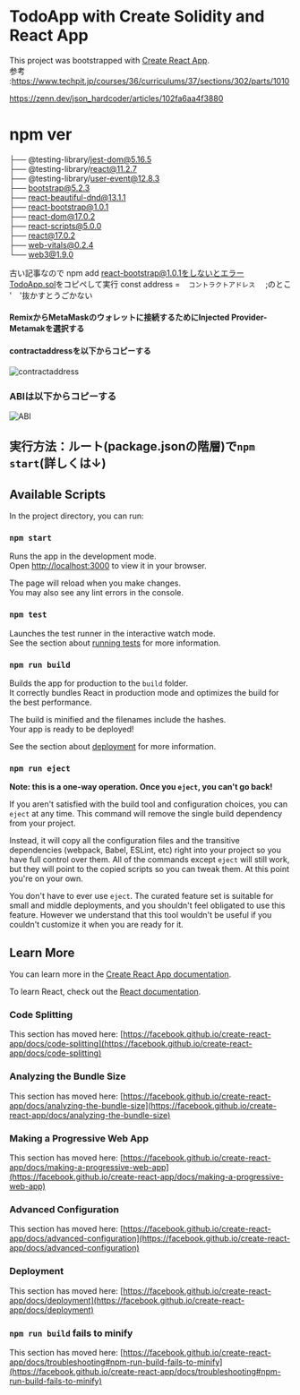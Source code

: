 # TodoApp with Create Solidity and React App

This project was bootstrapped with [Create React App](https://github.com/facebook/create-react-app).  
参考 :https://www.techpit.jp/courses/36/curriculums/37/sections/302/parts/1010

https://zenn.dev/json_hardcoder/articles/102fa6aa4f3880
# npm ver
├── @testing-library/jest-dom@5.16.5  
├── @testing-library/react@11.2.7  
├── @testing-library/user-event@12.8.3  
├── bootstrap@5.2.3  
├── react-beautiful-dnd@13.1.1  
├── react-bootstrap@1.0.1  
├── react-dom@17.0.2  
├── react-scripts@5.0.0  
├── react@17.0.2  
├── web-vitals@0.2.4  
└── web3@1.9.0 
<!--
- @testing-library/jest-dom@5.16.5
- @testing-library/react@11.2.7
- @testing-library/user-event@12.8.3
- bootstrap@5.2.3
- react-beautiful-dnd@13.1.1
- react-bootstrap@1.0.1
- react-dom@17.0.2
- react-scripts@5.0.0
- react@17.0.2
- web-vitals@0.2.4
- web3@1.9.0

 --> 

古い記事なので
 npm add react-bootstrap@1.0.1をしないとエラー  
 [TodoApp.sol](https://github.com/plasmacluster/todo_solidity/blob/master/TodoApp.sol)をコピペして実行 
 const address = ` ` `コントラクトアドレス
` ` `;のとこ  '　'抜かすとうごかない

#### RemixからMetaMaskのウォレットに接続するためにInjected Provider-Metamakを選択する  
#### contractaddressを以下からコピーする


 ![contractaddress](/contractaddress+metamask.png) 

 ### ABIは以下からコピーする
  ![ABI](/ABIRemix2.png) 
## 実行方法：ルート(package.jsonの階層)で`npm start`(詳しくは↓)
## Available Scripts

In the project directory, you can run:

### `npm start`

Runs the app in the development mode.\
Open [http://localhost:3000](http://localhost:3000) to view it in your browser.

The page will reload when you make changes.\
You may also see any lint errors in the console.

### `npm test`

Launches the test runner in the interactive watch mode.\
See the section about [running tests](https://facebook.github.io/create-react-app/docs/running-tests) for more information.

### `npm run build`

Builds the app for production to the `build` folder.\
It correctly bundles React in production mode and optimizes the build for the best performance.

The build is minified and the filenames include the hashes.\
Your app is ready to be deployed!

See the section about [deployment](https://facebook.github.io/create-react-app/docs/deployment) for more information.

### `npm run eject`

**Note: this is a one-way operation. Once you `eject`, you can't go back!**

If you aren't satisfied with the build tool and configuration choices, you can `eject` at any time. This command will remove the single build dependency from your project.

Instead, it will copy all the configuration files and the transitive dependencies (webpack, Babel, ESLint, etc) right into your project so you have full control over them. All of the commands except `eject` will still work, but they will point to the copied scripts so you can tweak them. At this point you're on your own.

You don't have to ever use `eject`. The curated feature set is suitable for small and middle deployments, and you shouldn't feel obligated to use this feature. However we understand that this tool wouldn't be useful if you couldn't customize it when you are ready for it.

## Learn More

You can learn more in the [Create React App documentation](https://facebook.github.io/create-react-app/docs/getting-started).

To learn React, check out the [React documentation](https://reactjs.org/).

### Code Splitting

This section has moved here: [https://facebook.github.io/create-react-app/docs/code-splitting](https://facebook.github.io/create-react-app/docs/code-splitting)

### Analyzing the Bundle Size

This section has moved here: [https://facebook.github.io/create-react-app/docs/analyzing-the-bundle-size](https://facebook.github.io/create-react-app/docs/analyzing-the-bundle-size)

### Making a Progressive Web App

This section has moved here: [https://facebook.github.io/create-react-app/docs/making-a-progressive-web-app](https://facebook.github.io/create-react-app/docs/making-a-progressive-web-app)

### Advanced Configuration

This section has moved here: [https://facebook.github.io/create-react-app/docs/advanced-configuration](https://facebook.github.io/create-react-app/docs/advanced-configuration)

### Deployment

This section has moved here: [https://facebook.github.io/create-react-app/docs/deployment](https://facebook.github.io/create-react-app/docs/deployment)

### `npm run build` fails to minify

This section has moved here: [https://facebook.github.io/create-react-app/docs/troubleshooting#npm-run-build-fails-to-minify](https://facebook.github.io/create-react-app/docs/troubleshooting#npm-run-build-fails-to-minify)
